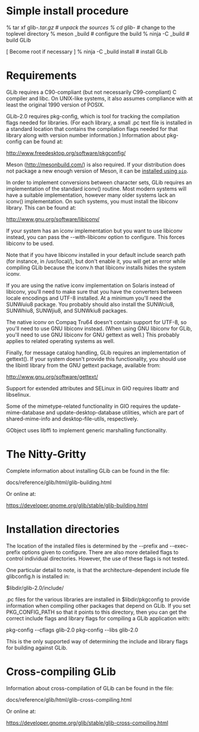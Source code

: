 Simple install procedure
========================

  % tar xf glib-*.tar.gz                    # unpack the sources
  % cd glib-*                               # change to the toplevel directory
  % meson _build                            # configure the build
  % ninja -C _build                         # build GLib

  [ Become root if necessary ]
  % ninja -C _build install                 # install GLib

Requirements
============

GLib requires a C90-compliant (but not necessarily C99-compliant) C
compiler and libc. On UNIX-like systems, it also assumes compliance
with at least the original 1990 version of POSIX.

GLib-2.0 requires pkg-config, which is tool for tracking the
compilation flags needed for libraries. (For each library, a small .pc
text file is installed in a standard location that contains the
compilation flags needed for that library along with version number
information.) Information about pkg-config can be found at:

  http://www.freedesktop.org/software/pkgconfig/

Meson (http://mesonbuild.com/) is also required. If your distribution does not
package a new enough version of Meson, it can be [installed using
`pip`](https://mesonbuild.com/Getting-meson.html#installing-meson-with-pip).

In order to implement conversions between character sets,
GLib requires an implementation of the standard iconv() routine.
Most modern systems will have a suitable implementation, however
many older systems lack an iconv() implementation. On such systems,
you must install the libiconv library. This can be found at:

 http://www.gnu.org/software/libiconv/

If your system has an iconv implementation but you want to use
libiconv instead, you can pass the --with-libiconv option to
configure. This forces libiconv to be used.

Note that if you have libiconv installed in your default include
search path (for instance, in /usr/local/), but don't enable
it, you will get an error while compiling GLib because the
iconv.h that libiconv installs hides the system iconv.

If you are using the native iconv implementation on Solaris
instead of libiconv, you'll need to make sure that you have
the converters between locale encodings and UTF-8 installed.
At a minimum you'll need the SUNWuiu8 package. You probably
should also install the SUNWciu8, SUNWhiu8, SUNWjiu8, and
SUNWkiu8 packages.

The native iconv on Compaq Tru64 doesn't contain support for
UTF-8, so you'll need to use GNU libiconv instead. (When
using GNU libiconv for GLib, you'll need to use GNU libiconv
for GNU gettext as well.) This probably applies to related
operating systems as well.

Finally, for message catalog handling, GLib requires an implementation
of gettext(). If your system doesn't provide this functionality,
you should use the libintl library from the GNU gettext package,
available from:

 http://www.gnu.org/software/gettext/

Support for extended attributes and SELinux in GIO requires
libattr and libselinux.

Some of the mimetype-related functionality in GIO requires the
update-mime-database and update-desktop-database utilities, which
are part of shared-mime-info and desktop-file-utils, respectively.

GObject uses libffi to implement generic marshalling functionality.

The Nitty-Gritty
================

Complete information about installing GLib can be found
in the file:

 docs/reference/glib/html/glib-building.html

Or online at:

 https://developer.gnome.org/glib/stable/glib-building.html


Installation directories
========================

The location of the installed files is determined by the --prefix
and --exec-prefix options given to configure. There are also more
detailed flags to control individual directories. However, the
use of these flags is not tested.

One particular detail to note, is that the architecture-dependent
include file glibconfig.h is installed in:

  $libdir/glib-2.0/include/

.pc files for the various libraries are installed in
$libdir/pkgconfig to provide information when compiling
other packages that depend on GLib. If you set PKG_CONFIG_PATH
so that it points to this directory, then you can get the
correct include flags and library flags for compiling a GLib
application with:

 pkg-config --cflags glib-2.0
 pkg-config --libs glib-2.0

This is the only supported way of determining the include and library flags
for building against GLib.


Cross-compiling GLib
====================

Information about cross-compilation of GLib can be found
in the file:

 docs/reference/glib/html/glib-cross-compiling.html

Or online at:

 https://developer.gnome.org/glib/stable/glib-cross-compiling.html
